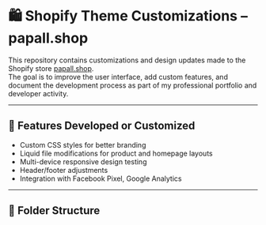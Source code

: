 # 🛍️ Shopify Theme Customizations – papall.shop

This repository contains customizations and design updates made to the Shopify store [papall.shop](https://papall.shop).  
The goal is to improve the user interface, add custom features, and document the development process as part of my professional portfolio and developer activity.

---

## 🔧 Features Developed or Customized

- Custom CSS styles for better branding
- Liquid file modifications for product and homepage layouts
- Multi-device responsive design testing
- Header/footer adjustments
- Integration with Facebook Pixel, Google Analytics

---

## 📁 Folder Structure

